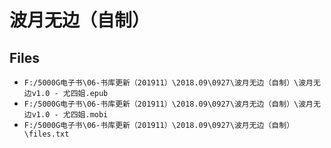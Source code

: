 # 波月无边（自制）

## Files

- `F:/5000G电子书\06-书库更新（201911）\2018.09\0927\波月无边（自制）\波月无边v1.0 - 尤四姐.epub`
- `F:/5000G电子书\06-书库更新（201911）\2018.09\0927\波月无边（自制）\波月无边v1.0 - 尤四姐.mobi`
- `F:/5000G电子书\06-书库更新（201911）\2018.09\0927\波月无边（自制）\files.txt`
